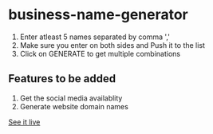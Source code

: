 # business-name-generator

1. Enter atleast 5 names separated by comma ','
2. Make sure you enter on both sides and Push it to the list
3. Click on GENERATE to get multiple combinations

## Features to be added

1. Get the social media availablity
2. Generate website domain names

[See it live](https://shubhamchopade.github.io/business-name-generator/)
